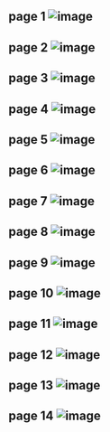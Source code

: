 page 1
![image](https://github.com/su-sumico/dl/assets/161304268/a84be542-93ef-47ea-bed3-412d604abfb4)
-
page 2
![image](https://github.com/su-sumico/dl/assets/161304268/e7943954-66c3-4cb6-919b-2bd232f1b492)
-
page 3
![image](https://github.com/su-sumico/dl/assets/161304268/21f026da-b1f8-4f74-810e-aa6e515c1d65)
-
page 4
![image](https://github.com/su-sumico/dl/assets/161304268/1b00fb5e-8ad0-4b82-aa75-6413b51bd35e)
-
page 5
![image](https://github.com/su-sumico/dl/assets/161304268/89496fdf-8e47-4818-8ae1-efd1f1f6ad2a)
-
page 6
![image](https://github.com/su-sumico/dl/assets/161304268/9f1e2412-fe36-4f59-9e60-6f2e1bf6ddf9)
-
page 7
![image](https://github.com/su-sumico/dl/assets/161304268/dcbb7460-65f5-4b72-921e-550a054ed30e)
-
page 8
![image](https://github.com/su-sumico/dl/assets/161304268/741c2393-8192-409e-a616-75ed093c0566)
-
page 9
![image](https://github.com/su-sumico/dl/assets/161304268/b257ae00-bd52-4cd3-84e6-abc2de367a6c)
-
page 10
![image](https://github.com/su-sumico/dl/assets/161304268/c9ee6d24-fa37-4210-b584-030a76a43288)
-
page 11
![image](https://github.com/su-sumico/dl/assets/161304268/02043bf0-d420-448a-8ced-b981601368fc)
-
page 12
![image](https://github.com/su-sumico/dl/assets/161304268/f1fef01a-5933-4413-ac1a-e58b7bedfe1c)
-
page 13
![image](https://github.com/su-sumico/dl/assets/161304268/239a1f4c-24e0-42fb-9422-1d2d3c4f4965)
-
page 14
![image](https://github.com/su-sumico/dl/assets/161304268/d10af521-2eee-4418-a258-93d2265951b0)
-

